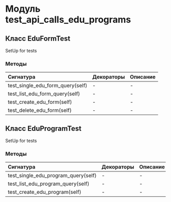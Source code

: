 # Модуль test_api_calls_edu_programs



## Класс EduFormTest

SetUp for tests

### Методы

| Сигнатура                        | Декораторы | Описание |
| :------------------------------- | :--------- | :------- |
| test_single_edu_form_query(self) | -          | -        |
| test_list_edu_form_query(self)   | -          | -        |
| test_create_edu_form(self)       | -          | -        |
| test_delete_edu_form(self)       | -          | -        |

## Класс EduProgramTest

SetUp for tests

### Методы

| Сигнатура                           | Декораторы | Описание |
| :---------------------------------- | :--------- | :------- |
| test_single_edu_program_query(self) | -          | -        |
| test_list_edu_program_query(self)   | -          | -        |
| test_create_edu_program(self)       | -          | -        |